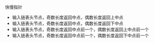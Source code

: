 快慢指针
* 输入链表头节点，奇数长度返回中点，偶数长度返回上中点
* 输入链表头节点，奇数长度返回中点，偶数长度返回下中点
* 输入链表头节点，奇数长度返回中点前一个，偶数长度返回上中点前一个
* 输入链表头节点，奇数长度返回中点前一个，偶数长度返回下中点前一个 


